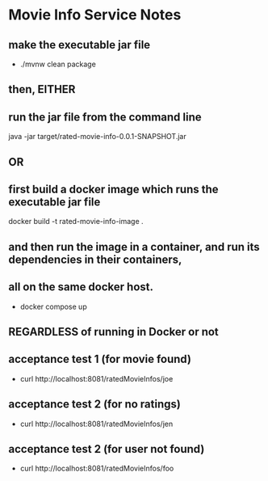 # Movie Info Service Notes

## make the executable jar file
* ./mvnw clean package

## then, EITHER
## run the jar file from the command line
java -jar target/rated-movie-info-0.0.1-SNAPSHOT.jar

## OR
## first build a docker image which runs the executable jar file
docker build -t rated-movie-info-image .

## and then run the image in a container, and run its dependencies in their containers, 
## all on the same docker host. 
* docker compose up

## REGARDLESS of running in Docker or not
## acceptance test 1  (for movie found)
* curl http://localhost:8081/ratedMovieInfos/joe

## acceptance test 2  (for no ratings)
* curl http://localhost:8081/ratedMovieInfos/jen

## acceptance test 2  (for user not found)
* curl http://localhost:8081/ratedMovieInfos/foo